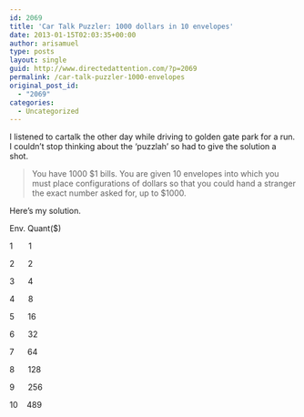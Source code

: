 ```yaml
---
id: 2069
title: 'Car Talk Puzzler: 1000 dollars in 10 envelopes'
date: 2013-01-15T02:03:35+00:00
author: arisamuel
type: posts
layout: single
guid: http://www.directedattention.com/?p=2069
permalink: /car-talk-puzzler-1000-envelopes
original_post_id:
  - "2069"
categories:
  - Uncategorized
---
```

I listened to cartalk the other day while driving to golden gate park for a run. I couldn&#8217;t stop thinking about the &#8216;puzzlah&#8217; so had to give the solution a shot.

> You have 1000 $1 bills. You are given 10 envelopes into which you must place configurations of dollars so that you could hand a stranger the exact number asked for, up to $1000.

Here&#8217;s my solution.

Env. Quant($)
  
1       1
  
2      2
  
3      4
  
4      8
  
5      16
  
6      32
  
7      64
  
8      128
  
9      256
  
10    489